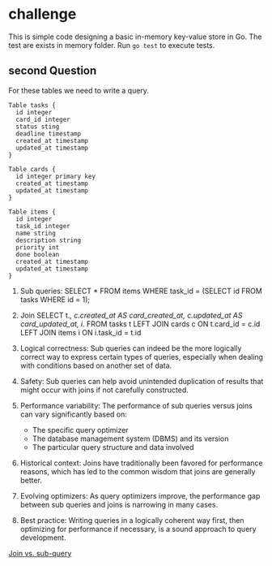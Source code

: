 # challenge

This is simple code designing a basic in-memory key-value store in Go. The test are exists in memory folder. Run ```go test``` to execute tests.


## second Question 

For these tables we need to write a query. 

```
Table tasks {
  id integer
  card_id integer
  status sting
  deadline timestamp
  created_at timestamp 
  updated_at timestamp
}

Table cards {
  id integer primary key
  created_at timestamp
  updated_at timestamp
}

Table items {
  id integer
  task_id integer
  name string
  description string
  priority int
  done boolean
  created_at timestamp 
  updated_at timestamp
}
```

1. Sub queries:
SELECT * FROM items
WHERE task_id = (SELECT id FROM tasks WHERE id = 1);

2. Join
SELECT 
    t.*, 
    c.created_at AS card_created_at, 
    c.updated_at AS card_updated_at,
    i.*
FROM 
    tasks t
LEFT JOIN 
    cards c ON t.card_id = c.id
LEFT JOIN 
    items i ON i.task_id = t.id



1. Logical correctness: Sub queries can indeed be the more logically correct way to express certain types of queries, especially when dealing with conditions based on another set of data.

2. Safety: Sub queries can help avoid unintended duplication of results that might occur with joins if not carefully constructed.

3. Performance variability: The performance of sub queries versus joins can vary significantly based on:
   - The specific query optimizer
   - The database management system (DBMS) and its version
   - The particular query structure and data involved

4. Historical context: Joins have traditionally been favored for performance reasons, which has led to the common wisdom that joins are generally better.

5. Evolving optimizers: As query optimizers improve, the performance gap between sub queries and joins is narrowing in many cases.

6. Best practice: Writing queries in a logically coherent way first, then optimizing for performance if necessary, is a sound approach to query development.

[Join vs. sub-query](https://stackoverflow.com/questions/2577174/join-vs-sub-query)